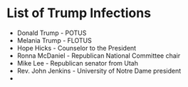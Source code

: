 # List of Trump Infections
* Donald Trump - POTUS
* Melania Trump - FLOTUS
* Hope Hicks - Counselor to the President
* Ronna McDaniel - Republican National Committee chair
* Mike Lee - Republican senator from Utah
* Rev. John Jenkins - University of Notre Dame president
* 
<!--stackedit_data:
eyJoaXN0b3J5IjpbLTE5OTI4MTk5ODRdfQ==
-->